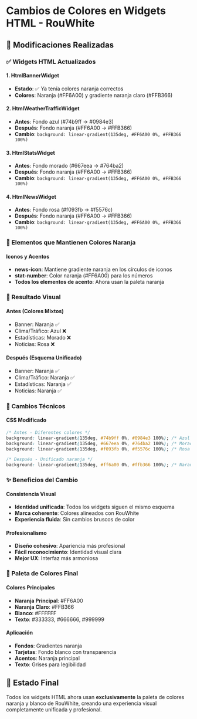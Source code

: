# Cambios de Colores en Widgets HTML - RouWhite

## 🎨 Modificaciones Realizadas

### ✅ Widgets HTML Actualizados

#### 1. HtmlBannerWidget

- **Estado**: ✅ Ya tenía colores naranja correctos
- **Colores**: Naranja (#FF6A00) y gradiente naranja claro (#FFB366)

#### 2. HtmlWeatherTrafficWidget

- **Antes**: Fondo azul (#74b9ff → #0984e3)
- **Después**: Fondo naranja (#FF6A00 → #FFB366)
- **Cambio**: `background: linear-gradient(135deg, #FF6A00 0%, #FFB366 100%)`

#### 3. HtmlStatsWidget

- **Antes**: Fondo morado (#667eea → #764ba2)
- **Después**: Fondo naranja (#FF6A00 → #FFB366)
- **Cambio**: `background: linear-gradient(135deg, #FF6A00 0%, #FFB366 100%)`

#### 4. HtmlNewsWidget

- **Antes**: Fondo rosa (#f093fb → #f5576c)
- **Después**: Fondo naranja (#FF6A00 → #FFB366)
- **Cambio**: `background: linear-gradient(135deg, #FF6A00 0%, #FFB366 100%)`

### 🎯 Elementos que Mantienen Colores Naranja

#### Iconos y Acentos

- **news-icon**: Mantiene gradiente naranja en los círculos de iconos
- **stat-number**: Color naranja (#FF6A00) para los números
- **Todos los elementos de acento**: Ahora usan la paleta naranja

### 📱 Resultado Visual

#### Antes (Colores Mixtos)

- Banner: Naranja ✅
- Clima/Tráfico: Azul ❌
- Estadísticas: Morado ❌
- Noticias: Rosa ❌

#### Después (Esquema Unificado)

- Banner: Naranja ✅
- Clima/Tráfico: Naranja ✅
- Estadísticas: Naranja ✅
- Noticias: Naranja ✅

### 🔧 Cambios Técnicos

#### CSS Modificado

```css
/* Antes - Diferentes colores */
background: linear-gradient(135deg, #74b9ff 0%, #0984e3 100%); /* Azul */
background: linear-gradient(135deg, #667eea 0%, #764ba2 100%); /* Morado */
background: linear-gradient(135deg, #f093fb 0%, #f5576c 100%); /* Rosa */

/* Después - Unificado naranja */
background: linear-gradient(135deg, #ff6a00 0%, #ffb366 100%); /* Naranja */
```

### ✨ Beneficios del Cambio

#### Consistencia Visual

- **Identidad unificada**: Todos los widgets siguen el mismo esquema
- **Marca coherente**: Colores alineados con RouWhite
- **Experiencia fluida**: Sin cambios bruscos de color

#### Profesionalismo

- **Diseño cohesivo**: Apariencia más profesional
- **Fácil reconocimiento**: Identidad visual clara
- **Mejor UX**: Interfaz más armoniosa

### 🎨 Paleta de Colores Final

#### Colores Principales

- **Naranja Principal**: #FF6A00
- **Naranja Claro**: #FFB366
- **Blanco**: #FFFFFF
- **Texto**: #333333, #666666, #999999

#### Aplicación

- **Fondos**: Gradientes naranja
- **Tarjetas**: Fondo blanco con transparencia
- **Acentos**: Naranja principal
- **Texto**: Grises para legibilidad

## 🚀 Estado Final

Todos los widgets HTML ahora usan **exclusivamente** la paleta de colores naranja y blanco de RouWhite, creando una experiencia visual completamente unificada y profesional.
